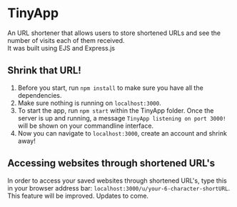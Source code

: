 # TinyApp

An URL shortener that allows users to store shortened URLs and see the number of visits each of them received.<br/>
It was built using EJS and Express.js

## Shrink that URL!

1. Before you start, run `npm install` to make sure you have all the dependencies.<br/>
2. Make sure nothing is running on `localhost:3000`.<br/>
3. To start the app, run `npm start` within the TinyApp folder. Once the server is up and running, a message `TinyApp listening on port 3000!` will be shown on your commandline interface.<br/>
4. Now you can navigate to `localhost:3000`, create an account and shrink away!<br/>

## Accessing websites through shortened URL's

In order to access your saved websites through shortened URL's, type this in your browser address bar: `localhost:3000/u/your-6-character-shortURL`. This feature will be improved. Updates to come.

